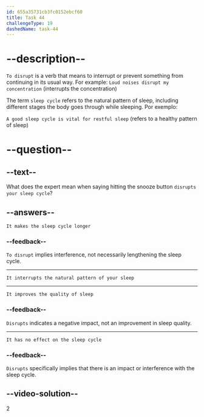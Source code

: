 ```yaml
---
id: 655a35731cb3fc0152ebcf60
title: Task 44
challengeType: 19
dashedName: task-44
---
```


# --description--

`To disrupt` is a verb that means to interrupt or prevent something from continuing in its usual way. For example: `Loud noises disrupt my concentration` (interrupts the concentration)

The term `sleep cycle` refers to the natural pattern of sleep, including different stages the body goes through while sleeping. Por exemplo:

`A good sleep cycle is vital for restful sleep` (refers to a healthy pattern of sleep)

# --question--

## --text--

What does the expert mean when saying hitting the snooze button `disrupts your sleep cycle`?

## --answers--

`It makes the sleep cycle longer`

### --feedback--

`To disrupt` implies interference, not necessarily lengthening the sleep cycle.

---

`It interrupts the natural pattern of your sleep`

---

`It improves the quality of sleep`

### --feedback--

`Disrupts` indicates a negative impact, not an improvement in sleep quality.

---

`It has no effect on the sleep cycle`

### --feedback--

`Disrupts` specifically implies that there is an impact or interference with the sleep cycle.

## --video-solution--

2
